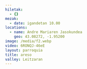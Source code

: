 ```yaml
---
hiletak:
  - {}
mezak:
  - date: igandetan 10.00
locations:
  - name: Andre Mariaren Jasokundea
    geo: 43.08272, -1.95200
image: /media/f2.webp
video: 6RONQJ-46eE
layout: parroquia
title: areso
valley: Leitzaran
---
```

